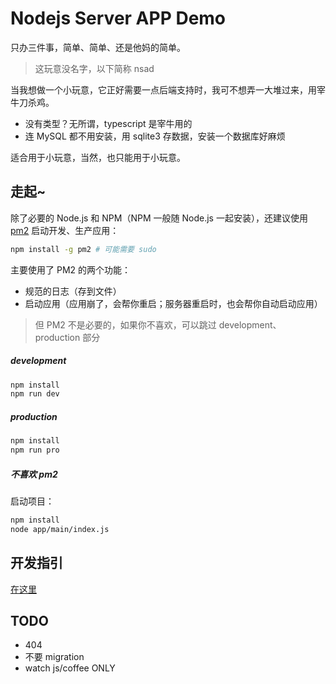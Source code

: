 # Nodejs Server APP Demo
只办三件事，简单、简单、还是他妈的简单。

> 这玩意没名字，以下简称 nsad

当我想做一个小玩意，它正好需要一点后端支持时，我可不想弄一大堆过来，用宰牛刀杀鸡。
+ 没有类型？无所谓，typescript 是宰牛用的
+ 连 MySQL 都不用安装，用 sqlite3 存数据，安装一个数据库好麻烦

适合用于小玩意，当然，也只能用于小玩意。

## 走起~
除了必要的 Node.js 和 NPM（NPM 一般随 Node.js 一起安装），还建议使用 [pm2](https://zhuanlan.zhihu.com/p/628238542) 启动开发、生产应用：
``` bash
npm install -g pm2 # 可能需要 sudo
```

主要使用了 PM2 的两个功能：
+ 规范的日志（存到文件）
+ 启动应用（应用崩了，会帮你重启；服务器重启时，也会帮你自动启动应用）

> 但 PM2 不是必要的，如果你不喜欢，可以跳过 development、production 部分

##### development
``` bash
npm install
npm run dev
```

##### production
``` bash
npm install
npm run pro
```

##### 不喜欢 pm2
启动项目：
``` bash
npm install
node app/main/index.js
```

## 开发指引
[在这里](./introduction.md)

## TODO
+ 404
+ 不要 migration
+ watch js/coffee ONLY